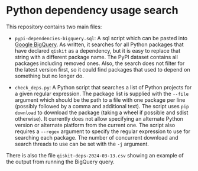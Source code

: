 # Python dependency usage search

This repository contains two main files:

+ `pypi-dependencies-bigquery.sql`: A sql script which can be pasted into
  [Google BigQuery](https://console.cloud.google.com/bigquery). As written, it
searches for all Python packages that have declared `qiskit` as a dependency,
but it is easy to replace that string with a different package name. The PyPI
dataset contains all packages including removed ones. Also, the search does not
filter for the latest version first, so it could find packages that used to
depend on something but no longer do.

+ `check_deps.py`: A Python script that searches a list of Python projects for
  a given regular expression. The package list is supplied with the `--file`
argument which should be the path to a file with one package per line (possibly
followed by a comma and additional text). The script uses `pip download` to
download the package (taking a wheel if possible and sdist otherwise). It
currently does not allow specifying an alternate Python version or alternate
platform from the current one. The script also requires a `--regex` argument to
specify the regular expression to use for searching each package. The number of
concurrent download and search threads to use can be set with the `-j`
argument.

There is also the file `qiskit-deps-2024-03-13.csv` showing an example of the
output from running the BigQuery query.

